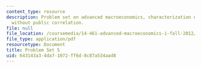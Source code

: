 ```yaml
---
content_type: resource
description: Problem set on advanced macroeconomics, characterization of V, and convexity
  without public correlation.
file: null
file_location: /coursemedia/14-461-advanced-macroeconomics-i-fall-2012/643143a34da71072ff6d8c87a534aad8_MIT14_461F12_pset5.pdf
file_type: application/pdf
resourcetype: Document
title: Problem Set 5
uid: 643143a3-4da7-1072-ff6d-8c87a534aad8
---
```

